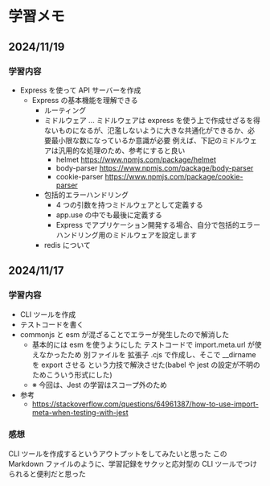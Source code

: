 # 学習メモ

## 2024/11/19

### 学習内容

- Express を使って API サーバーを作成
  - Express の基本機能を理解できる
    - ルーティング
    - ミドルウェア ... ミドルウェアは express を使う上で作成せざるを得ないものになるが、氾濫しないように大きな共通化ができるか、必要最小限な数になっているか意識が必要
      例えば、下記のミドルウェアは汎用的な処理のため、参考にすると良い
      - helmet https://www.npmjs.com/package/helmet
      - body-parser https://www.npmjs.com/package/body-parser
      - cookie-parser https://www.npmjs.com/package/cookie-parser
    - 包括的エラーハンドリング
      - 4 つの引数を持つミドルウェアとして定義する
      - app.use の中でも最後に定義する
      - Express でアプリケーション開発する場合、自分で包括的エラーハンドリング用のミドルウェアを設定します
    - redis について

## 2024/11/17

### 学習内容

- CLI ツールを作成
- テストコードを書く
- commonjs と esm が混ざることでエラーが発生したので解消した
  - 基本的には esm を使うようにした
    テストコードで import.meta.url が使えなかったため 別ファイルを 拡張子 .cjs で作成し、そこで \_\_dirname を export させる という力技で解決させた(babel や jest の設定が不明のためこういう形式にした)
  - ※ 今回は、Jest の学習はスコープ外のため
- 参考
  - https://stackoverflow.com/questions/64961387/how-to-use-import-meta-when-testing-with-jest

### 感想

CLI ツールを作成するというアウトプットをしてみたいと思った
この Markdown ファイルのように、学習記録をサクッと応対型の CLI ツールでつけられると便利だと思った
